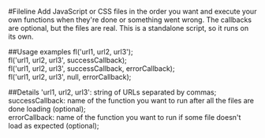 #Fileline
Add JavaScript or CSS files in the order you want and execute your own functions when they're done or something went wrong. The callbacks are optional, but the files are real. This is a standalone script, so it runs on its own.

##Usage examples
fl('url1, url2, url3');  
fl('url1, url2, url3', successCallback);  
fl('url1, url2, url3', successCallback, errorCallback);  
fl('url1, url2, url3', null, errorCallback);

##Details
'url1, url2, url3': string of URLs separated by commas;  
successCallback: name of the function you want to run after all the files are done loading (optional);  
errorCallback: name of the function you want to run if some file doesn't load as expected (optional);